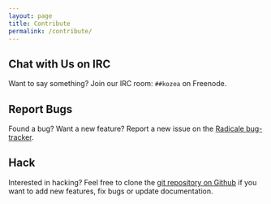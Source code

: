 ```yaml
---
layout: page
title: Contribute
permalink: /contribute/
---
```


## Chat with Us on IRC

Want to say something? Join our IRC room: `##kozea` on Freenode.

## Report Bugs

Found a bug? Want a new feature? Report a new issue on the
[Radicale bug-tracker](https://github.com/Kozea/Radicale/issues).

## Hack

Interested in hacking? Feel free to clone the
[git repository on Github](https://github.com/Kozea/Radicale) if you want to
add new features, fix bugs or update documentation.
